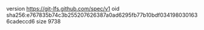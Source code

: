 version https://git-lfs.github.com/spec/v1
oid sha256:e767835b74c3b255207626387a0ad6295fb77b10bdf0341980301636cadeccd6
size 9738
